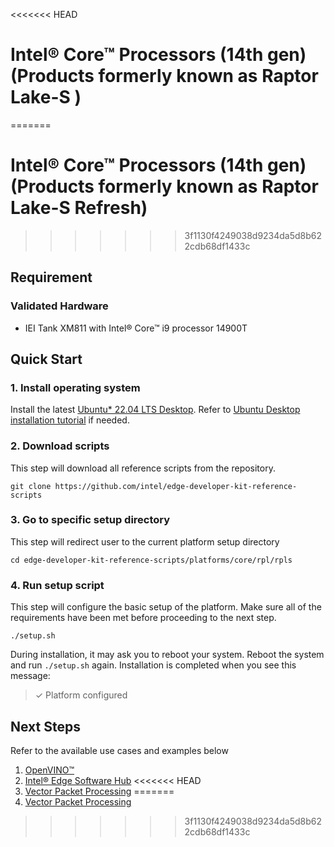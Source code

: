<<<<<<< HEAD
# Intel® Core™ Processors (14th gen) (Products formerly known as Raptor Lake-S )
=======
# Intel® Core™ Processors (14th gen) (Products formerly known as Raptor Lake-S Refresh)
>>>>>>> 3f1130f4249038d9234da5d8b622cdb68df1433c

## Requirement
### Validated Hardware
- IEI Tank XM811 with Intel® Core™ i9 processor 14900T

## Quick Start
### 1. Install operating system
Install the latest [Ubuntu* 22.04 LTS Desktop](https://releases.ubuntu.com/jammy/). Refer to [Ubuntu Desktop installation tutorial](https://ubuntu.com/tutorials/install-ubuntu-desktop#1-overview) if needed.

### 2. Download scripts
This step will download all reference scripts from the repository.
```
git clone https://github.com/intel/edge-developer-kit-reference-scripts
```

### 3. Go to specific setup directory
This step will redirect user to the current platform setup directory
```
cd edge-developer-kit-reference-scripts/platforms/core/rpl/rpls
```

### 4. Run setup script
This step will configure the basic setup of the platform. Make sure all of the requirements have been met before proceeding to the next step.
```
./setup.sh
```
During installation, it may ask you to reboot your system. Reboot the system and run `./setup.sh` again. Installation is completed when you see this message:
> ✓ Platform configured

## Next Steps
Refer to the available use cases and examples below
1. [OpenVINO™](https://docs.openvino.ai/2023.3/home.html)
2. [Intel® Edge Software Hub](https://www.intel.com/content/www/us/en/developer/topic-technology/edge-5g/edge-solutions/overview.html)
<<<<<<< HEAD
3. [Vector Packet Processing](./setup_vpp.md)
=======
3. [Vector Packet Processing](../../../../usecase/netsec/vpp/setup_vpp.md)
>>>>>>> 3f1130f4249038d9234da5d8b622cdb68df1433c

